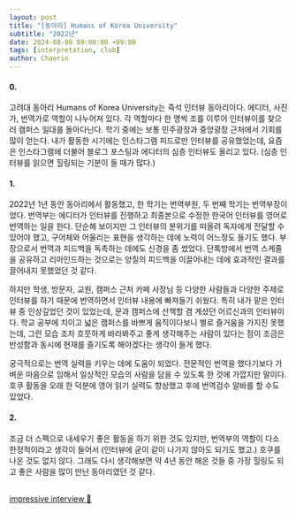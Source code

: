 ```yaml
---
layout: post
title: "[동아리] Humans of Korea University"
subtitle: "2022년"
date: 2024-08-08 09:00:00 +09:00
tags: [interpretation, club]
author: Chaerin
---
```


#### 0.
고려대 동아리 Humans of Korea University는 즉석 인터뷰 동아리이다. 에디터, 사진가, 번역가로 역할이 나누어져 있다. 각 역할마다 한 명씩 조를 이루어 인터뷰이를 찾으러 캠퍼스 일대를 돌아다닌다. 학기 중에는 보통 민주광장과 중앙광장 근처에서 기회를 많이 얻는다. 내가 활동한 시기에는 인스타그램 피드로만 인터뷰를 공유했었는데, 요즘은 인스타그램에 더불어 블로그 포스팅과 에디터의 심층 인터뷰도 올리고 있다. (심층 인터뷰를 읽으면 힐링되는 기분이 들 때가 많다.) <br/>

#### 1.
2022년 1년 동안 동아리에서 활동했고, 한 학기는 번역부원, 두 번째 학기는 번역부장이었다. 번역부는 에디터가 인터뷰를 진행하고 최종본으로 수정한 한국어 인터뷰를 영어로 번역하는 일을 한다. 단순해 보이지만 그 인터뷰의 분위기를 떠올려 독자에게 전달할 수 있어야 했고, 구어체와 어울리는 표현을 생각하는 데에 노력이 어느정도 들기도 했다. 부장으로서 번역과 피드백을 독촉하는 데에도 신경을 좀 썼었다. 단톡방에서 번역 스케줄을 공유하고 리마인드하는 것으로는 양질의 피드백을 이끌어내는 데에 효과적인 결과를 끌어내지 못했었던 것 같다.

하지만 학생, 방문자, 교원, 캠퍼스 근처 카페 사장님 등 다양한 사람들과 다양한 주제로 인터뷰를 하기 때문에 번역하면서 인터뷰 내용에 빠져들기 쉬웠다. 특히 내가 맡은 인터뷰 중 인상깊었던 것이 있었는데, 문과 캠퍼스에 산책할 겸 계셨던 어르신과의 인터뷰이다. 학교 공부에 치이고 넓은 캠퍼스를 바쁘게 움직이다보니 별로 즐거움을 가지진 못했는데, 그런 모습 조차 흐뭇하게 바라봐주고 좋게 생각해주는 사람이 있다는 점이 조금은 반성함과 동시에 현재를 즐기도록 해야겠다는 생각이 들게 했다.

궁극적으로는 번역 실력을 키우는 데에 도움이 되었다. 전문적인 번역을 했다기보다 가벼운 마음으로 임해서 일상적인 모습의 사람을 담을 수 있도록 한 것에 가깝지만 말이다. 호쿠 활동을 오래 한 덕분에 영어 읽기 실력도 향상했고 후에 번역검수 알바를 할 수도 있었다.<br/>

#### 2.
조금 더 스펙으로 내세우기 좋은 활동을 하기 위한 것도 있지만, 번역부의 역할이 다소 한정적이라고 생각이 들어서 (인터뷰에 굳이 같이 나가지 않아도 되기도 했고.) 호쿠를 나온 것도 없지 않다. 그래도 다시 생각해보면 약 4년 동안 해온 것들 중 가장 힐링도 되고 좋은 사람을 많이 만난 동아리였던 것 같다.<br/><br/>

[impressive interview 💐](https://www.instagram.com/p/Cmyc6crPaMN/?igsh=ZnF4Z2Y4N3Q2NTdw)
